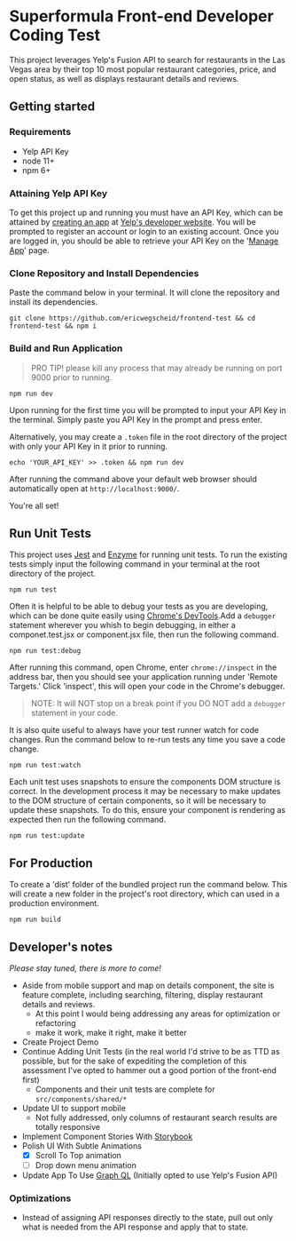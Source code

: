 # Superformula Front-end Developer Coding Test

This project leverages Yelp's Fusion API to search for restaurants in the Las Vegas area by their top 10 most popular restaurant categories, price, and open status, as well as displays restaurant details and reviews.

## Getting started

### Requirements

* Yelp API Key
* node 11+
* npm 6+

### Attaining Yelp API Key

To get this project up and running you must have an API Key, which can be attained by [creating an app](https://www.yelp.com/developers/v3/manage_app) at [Yelp's developer website](https://www.yelp.com/developers/documentation/v3). You will be prompted to register an account or login to an existing account. Once you are logged in, you should be able to retrieve your API Key on the '[Manage App](https://www.yelp.com/developers/v3/manage_app)' page.


### Clone Repository and Install Dependencies

Paste the command below in your terminal. It will clone the repository and install its dependencies.

```shell
git clone https://github.com/ericwegscheid/frontend-test && cd frontend-test && npm i
```

### Build and Run Application

> PRO TIP! please kill any process that may already be running on port 9000 prior to running.

```shell
npm run dev
```

Upon running for the first time you will be prompted to input your API Key in the terminal. Simply paste you API Key in the prompt and press enter.

Alternatively, you may create a `.token` file in the root directory of the project with only your API Key in it prior to running.

```shell
echo 'YOUR_API_KEY' >> .token && npm run dev
```

After running the command above your default web browser should automatically open at `http://localhost:9000/`.

You're all set!

## Run Unit Tests

This project uses [Jest](https://jestjs.io) and [Enzyme](https://airbnb.io/enzyme/) for running unit tests. To run the existing tests simply input the following command in your terminal at the root directory of the project.

```shell
npm run test
```

Often it is helpful to be able to debug your tests as you are developing, which can be done quite easily using [Chrome's DevTools](https://developers.google.com/web/tools/chrome-devtools/).Add a `debugger` statement wherever you whish to begin debugging, in either a componet.test.jsx or component.jsx file, then run the following command.

```shell
npm run test:debug
```

After running this command, open Chrome, enter `chrome://inspect` in the address bar, then you should see your application running under 'Remote Targets.' Click 'inspect', this will open your code in the Chrome's debugger.

> NOTE: It will NOT stop on a break point if you DO NOT add a `debugger` statement in your code.

It is also quite useful to always have your test runner watch for code changes. Run the command below to re-run tests any time you save a code change.

```shell
npm run test:watch
```

Each unit test uses snapshots to ensure the components DOM structure is correct. In the development process it may be necessary to make updates to the DOM structure of certain components, so it will be necessary to update these snapshots. To do this, ensure your component is rendering as expected then run the following command.

```shell
npm run test:update
```

## For Production

To create a 'dist' folder of the bundled project run the command below. This will create a new folder in the project's root directory, which can used in a production environment.

```shell
npm run build
```

## Developer's notes

_Please stay tuned, there is more to come!_

* Aside from mobile support and map on details component, the site is feature complete, including searching, filtering, display restaurant details and reviews.
  - At this point I would being addressing any areas for optimization or refactoring
  - make it work, make it right, make it better
* Create Project Demo
* Continue Adding Unit Tests (in the real world I'd strive to be as TTD as possible, but for the sake of expediting the completion of this assessment I've opted to hammer out a good portion of the front-end first)
  - Components and their unit tests are complete for `src/components/shared/*`
* Update UI to support mobile
  - Not fully addressed, only columns of restaurant search results are totally responsive
* Implement Component Stories With [Storybook](https://storybook.js.org)
* Polish UI With Subtle Animations
  - [x] Scroll To Top animation
  - [ ] Drop down menu animation
* Update App To Use [Graph QL](https://www.yelp.com/developers/graphql/guides/intro) (Initially opted to use Yelp's Fusion API)

### Optimizations
* Instead of assigning API responses directly to the state, pull out only what is needed from the API response and apply that to state.


